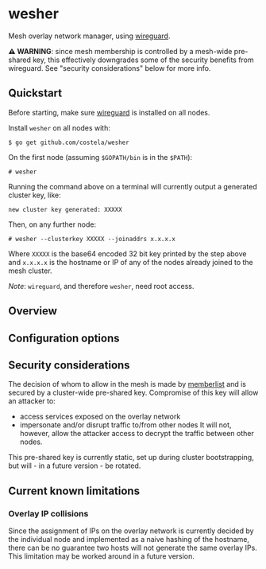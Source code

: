# wesher

Mesh overlay network manager, using [wireguard](https://www.wireguard.com/).

**⚠ WARNING**: since mesh membership is controlled by a mesh-wide pre-shared key, this effectively downgrades some of the
security benefits from wireguard. See "security considerations" below for more info.

## Quickstart

Before starting, make sure [wireguard](https://www.wireguard.com/) is installed on all nodes.

Install `wesher` on all nodes with:
```
$ go get github.com/costela/wesher
```

On the first node (assuming `$GOPATH/bin` is in the `$PATH`):
```
# wesher
```

Running the command above on a terminal will currently output a generated cluster key, like:
```
new cluster key generated: XXXXX
```

Then, on any further node:
```
# wesher --clusterkey XXXXX --joinaddrs x.x.x.x
```

Where `XXXXX` is the base64 encoded 32 bit key printed by the step above and `x.x.x.x` is the hostname or IP of any of
the nodes already joined to the mesh cluster.

*Note*: `wireguard`, and therefore `wesher`, need root access.

## Overview

## Configuration options

## Security considerations

The decision of whom to allow in the mesh is made by [memberlist](github.com/hashicorp/memberlist) and is secured by a
cluster-wide pre-shared key.
Compromise of this key will allow an attacker to:
- access services exposed on the overlay network
- impersonate and/or disrupt traffic to/from other nodes
It will not, however, allow the attacker access to decrypt the traffic between other nodes.

This pre-shared key is currently static, set up during cluster bootstrapping, but will - in a future version - be
rotated.

## Current known limitations

### Overlay IP collisions

Since the assignment of IPs on the overlay network is currently decided by the individual node and implemented as a
naive hashing of the hostname, there can be no guarantee two hosts will not generate the same overlay IPs.
This limitation may be worked around in a future version.

